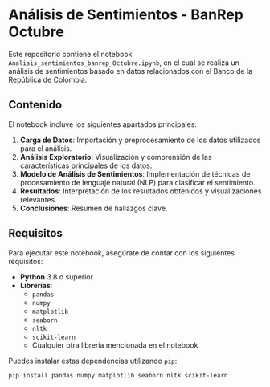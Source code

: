 # Análisis de Sentimientos - BanRep Octubre

Este repositorio contiene el notebook `Analisis_sentimientos_banrep_Octubre.ipynb`, en el cual se realiza un análisis de sentimientos basado en datos relacionados con el Banco de la República de Colombia.

## Contenido

El notebook incluye los siguientes apartados principales:

1. **Carga de Datos**: Importación y preprocesamiento de los datos utilizados para el análisis.
2. **Análisis Exploratorio**: Visualización y comprensión de las características principales de los datos.
3. **Modelo de Análisis de Sentimientos**: Implementación de técnicas de procesamiento de lenguaje natural (NLP) para clasificar el sentimiento.
4. **Resultados**: Interpretación de los resultados obtenidos y visualizaciones relevantes.
5. **Conclusiones**: Resumen de hallazgos clave.

## Requisitos

Para ejecutar este notebook, asegúrate de contar con los siguientes requisitos:

- **Python** 3.8 o superior
- **Librerías**:
  - `pandas`
  - `numpy`
  - `matplotlib`
  - `seaborn`
  - `nltk`
  - `scikit-learn`
  - Cualquier otra librería mencionada en el notebook

Puedes instalar estas dependencias utilizando `pip`:

```bash
pip install pandas numpy matplotlib seaborn nltk scikit-learn
